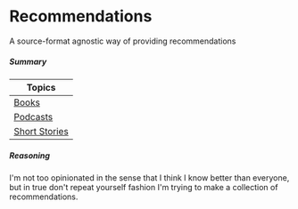Recommendations
===============

A source-format agnostic way of providing recommendations

##### Summary

| Topics |
| ---------------------------------|
|[Books](books.md)|
|[Podcasts](podcasts.md)|
|[Short Stories](short_stories.md)|

##### Reasoning

I'm not too opinionated in the sense that I think I know better than everyone, but in true don't repeat yourself fashion I'm trying to make a collection of recommendations.